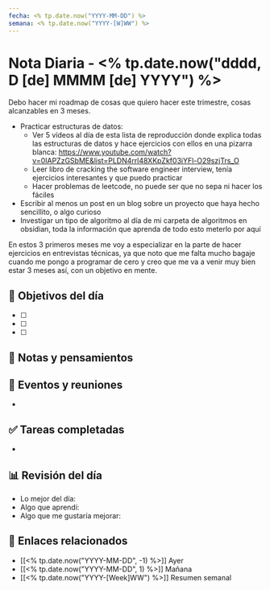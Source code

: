 ```yaml
---
fecha: <% tp.date.now("YYYY-MM-DD") %>
semana: <% tp.date.now("YYYY-[W]WW") %>
---
```

# Nota Diaria - <% tp.date.now("dddd, D [de] MMMM [de] YYYY") %>
Debo hacer mi roadmap de cosas que quiero hacer este trimestre, cosas alcanzables en 3 meses.
- Practicar estructuras de datos: 
	- Ver 5 vídeos al día de esta lista de reproducción donde explica todas las estructuras de datos y hace ejercicios con ellos en una pizarra blanca: https://www.youtube.com/watch?v=0IAPZzGSbME&list=PLDN4rrl48XKpZkf03iYFl-O29szjTrs_O
	- Leer libro de cracking the software engineer interview, tenía ejercicios interesantes y que puedo practicar
	- Hacer problemas de leetcode, no puede ser que no sepa ni hacer los fáciles
- Escribir al menos un post en un blog sobre un proyecto que haya hecho sencillito, o algo curioso
- Investigar un tipo de algoritmo al día de mi carpeta de algoritmos en obsidian, toda la información que aprenda de todo esto meterlo por aquí

En estos 3 primeros meses me voy a especializar en la parte de hacer ejercicios en entrevistas técnicas, ya que noto que me falta mucho bagaje cuando me pongo a programar de cero y creo que me va a venir muy bien estar 3 meses así, con un objetivo en mente. 
## 🎯 Objetivos del día
- [ ] 
- [ ] 
- [ ] 

## 📝 Notas y pensamientos

## 📅 Eventos y reuniones
- 

## ✅ Tareas completadas
- 

## 📊 Revisión del día
- Lo mejor del día:
- Algo que aprendí:
- Algo que me gustaría mejorar:

## 🔗 Enlaces relacionados
- [[<% tp.date.now("YYYY-MM-DD", -1) %>]] Ayer
- [[<% tp.date.now("YYYY-MM-DD", 1) %>]] Mañana
- [[<% tp.date.now("YYYY-[Week]WW") %>]] Resumen semanal